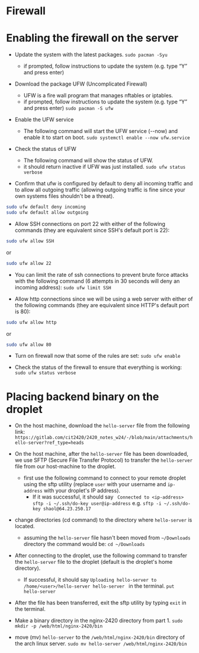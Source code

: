 # Firewall

# Enabling the firewall on the server
- Update the system with the latest packages.
`sudo pacman -Syu`
    - if prompted, follow instructions to update the system (e.g. type “Y” and press enter)


- Download the package UFW (Uncomplicated Firewall)
    - UFW is a fire wall program that manages nftables or iptables.
    - if prompted, follow instructions to update the system (e.g. type “Y” and press enter)
`sudo pacman -S ufw`

- Enable the UFW service
    - The following command will start the UFW service (--now) and enable it to start on boot.
`sudo systemctl enable --now ufw.service`

- Check the status of UFW 
    - The following command will show the status of UFW.
    - it should return inactive if UFW was just installed.
`sudo ufw status verbose`

- Confirm that ufw is configured by default to deny all incoming traffic and to allow all outgoing traffic (allowing outgoing traffic is fine since your own systems files shouldn't be a threat).
```bash
sudo ufw default deny incoming
sudo ufw default allow outgoing
```

- Allow SSH connections on port 22 with either of the following commands (they are equivalent since SSH's default port is 22):
```bash
sudo ufw allow SSH
```
or
```bash
sudo ufw allow 22
```
- You can limit the rate of ssh connections to prevent brute force attacks with the following command (6 attempts in 30 seconds will deny an incoming address):
`sudo ufw limit SSH`

- Allow http connections since we will be using a web server with either of the following commands (they are equivalent since HTTP's default port is 80):
```bash
sudo ufw allow http
```
or
```bash
sudo ufw allow 80
```

- Turn on firewall now that some of the rules are set:
`sudo ufw enable`

- Check the status of the firewall to ensure that everything is working:
`sudo ufw status verbose`


# Placing backend binary on the droplet
- On the host machine, download the `hello-server` file from the following link: `https://gitlab.com/cit2420/2420_notes_w24/-/blob/main/attachments/hello-server?ref_type=heads`

- On the host machine, after the `hello-server` file has been downloaded, we use SFTP (Secure File Transfer Protocol) to transfer the `hello-server` file from our host-machine to the droplet.
    - first use the following command to connect to your remote droplet using the sftp utility (replace `user` with your username and `ip-address` with your droplet's IP address).
        - If it was successful, it should say ` Connected to <ip-address>`
`sftp -i ~/.ssh/do-key user@ip-address` 
e.g. `sftp -i ~/.ssh/do-key shaol@64.23.250.17`

- change directories (cd command) to the directory where `hello-server` is located.
    - assuming the `hello-server` file hasn't been moved from `~/Downloads` directory the command would be:
`cd ~/Downloads`

- After connecting to the droplet, use the following command to transfer the `hello-server` file to the droplet (default is the droplet's home directory).
    - If successful, it should say `Uploading hello-server to /home/<user>/hello-server
hello-server ` in the terminal.
`put hello-server`

- After the file has been transferred, exit the sftp utility by typing `exit` in the terminal.

- Make a binary directory in the nginx-2420 directory from part 1.
`sudo mkdir -p /web/html/nginx-2420/bin` 


- move (mv) `hello-server` to the `/web/html/nginx-2420/bin` directory of the arch linux server.
`sudo mv hello-server /web/html/nginx-2420/bin`  

